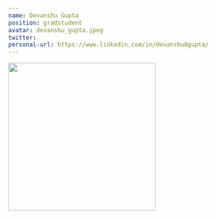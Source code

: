 ```yaml
---
name: Devanshu Gupta
position: gradstudent
avatar: devanshu_gupta.jpeg
twitter: 
personal-url: https://www.linkedin.com/in/devanshu0gupta/
---
```


<img width="300" src="{{site.baseurl}}/images/people/{{page.avatar}}" data-action="zoom">
